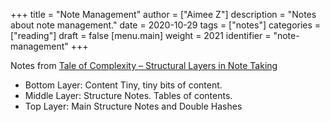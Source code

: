 +++
title = "Note Management"
author = ["Aimee Z"]
description = "Notes about note management."
date = 2020-10-29
tags = ["notes"]
categories = ["reading"]
draft = false
[menu.main]
  weight = 2021
  identifier = "note-management"
+++

Notes from
[Tale of Complexity – Structural Layers in Note Taking](https://zettelkasten.de/posts/three-layers-structure-zettelkasten/)

-   Bottom Layer: Content
    Tiny, tiny bits of content.
-   Middle Layer: Structure Notes.
    Tables of contents.
-   Top Layer:
    Main Structure Notes and Double Hashes